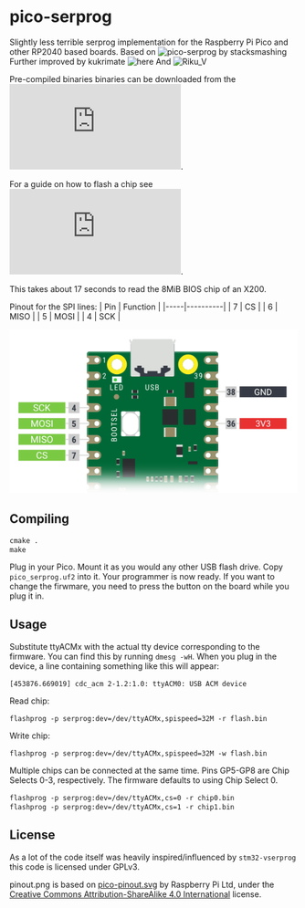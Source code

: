 # pico-serprog

Slightly less terrible serprog implementation for the Raspberry Pi Pico and
other RP2040 based boards. Based on
![pico-serprog by stacksmashing](https://github.com/stacksmashing/pico-serprog/)
Further improved by kukrimate ![here](https://github.com/kukrimate/pico-serprog)
And ![Riku_V](https://codeberg.org/Riku_V/)

Pre-compiled binaries binaries can be downloaded from the
![Libreboot project](https://libreboot.org/download.html#https).

For a guide on how to flash a chip see
![this page](https://libreboot.org/docs/install/spi.html#raspberry-pi-pico).

This takes about 17 seconds to read the 8MiB BIOS chip of an X200.

Pinout for the SPI lines:
| Pin | Function |
|-----|----------|
|  7  | CS       |
|  6  | MISO     |
|  5  | MOSI     |
|  4  | SCK      |

![Pico pinout](pinout.png)

## Compiling

```
cmake .
make
```

Plug in your Pico. Mount it as you would any other USB flash drive.
Copy `pico_serprog.uf2` into it. Your programmer is now ready.
If you want to change the firwmare, you need to press the button
on the board while you plug it in.

## Usage

Substitute ttyACMx with the actual tty device corresponding to the firmware.
You can find this by running `dmesg -wH`. When you plug in the device, a line
containing something like this will appear:

```
[453876.669019] cdc_acm 2-1.2:1.0: ttyACM0: USB ACM device
```


Read chip:

```
flashprog -p serprog:dev=/dev/ttyACMx,spispeed=32M -r flash.bin
```

Write chip:
```
flashprog -p serprog:dev=/dev/ttyACMx,spispeed=32M -w flash.bin
```

Multiple chips can be connected at the same time. Pins GP5-GP8 are Chip
Selects 0-3, respectively. The firmware defaults to using Chip Select 0.
```
flashprog -p serprog:dev=/dev/ttyACMx,cs=0 -r chip0.bin
flashprog -p serprog:dev=/dev/ttyACMx,cs=1 -r chip1.bin
```

## License

As a lot of the code itself was heavily inspired/influenced by `stm32-vserprog`
this code is licensed under GPLv3.

pinout.png is based on
[pico-pinout.svg](https://www.raspberrypi.com/documentation/microcontrollers/images/pico-pinout.svg)
by Raspberry Pi Ltd, under the
[Creative Commons Attribution-ShareAlike 4.0 International](https://creativecommons.org/licenses/by-sa/4.0/)
license.

